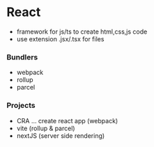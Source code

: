 # React

-   framework for js/ts to create html,css,js code
-   use extension .jsx/.tsx for files

### Bundlers

-   webpack
-   rollup
-   parcel

### Projects

-   CRA ... create react app (webpack)
-   vite (rollup & parcel)
-   nextJS (server side rendering)
